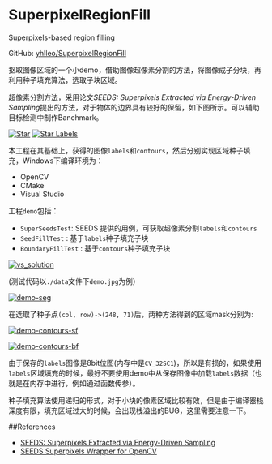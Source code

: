 # SuperpixelRegionFill
Superpixels-based region filling

GitHub: [yhlleo/SuperpixelRegionFill](https://github.com/yhlleo/SuperpixelRegionFill)

抠取图像区域的一个小demo，借助图像超像素分割的方法，将图像成子分块，再利用种子填充算法，选取子块区域。

超像素分割方法，采用论文*SEEDS: Superpixels Extracted via Energy-Driven Sampling*提出的方法，对于物体的边界具有较好的保留，如下图所示。可以辅助目标检测中制作Banchmark。

[![Star](http://atilimcetin.com/SEEDS/star_small.png)](http://atilimcetin.com/SEEDS/star.png)
[![Star Labels](http://atilimcetin.com/SEEDS/star_labels_small.png)](http://atilimcetin.com/SEEDS/star_labels.png)


本工程在其基础上，获得的图像`labels`和`contours`，然后分别实现区域种子填充，Windows下编译环境为：

 - OpenCV
 - CMake
 - Visual Studio

工程`demo`包括：

 - `SuperSeedsTest`: SEEDS 提供的用例，可获取超像素分割`labels`和`contours`
 - `SeedFillTest` : 基于`labels`种子填充子块
 - `BoundaryFillTest` : 基于`contours`种子填充子块

[![vs_solution](http://i.imgur.com/4T6sLV3.png)](http://i.imgur.com/4T6sLV3.png)

(测试代码以`./data`文件下`demo.jpg`为例）

[![demo-seg](http://i.imgur.com/XPTfOsD.png)](http://i.imgur.com/XPTfOsD.png)

在选取了种子点`(col, row)->(248, 71)`后，两种方法得到的区域mask分别为:

[![demo-contours-sf](http://i.imgur.com/FnIgHp8.png)](http://i.imgur.com/FnIgHp8.png)

[![demo-contours-bf](http://i.imgur.com/qcNIHY9.png)](http://i.imgur.com/qcNIHY9.png)

由于保存的`labels`图像是8bit位图(内存中是`CV_32SC1`)，所以是有损的，如果使用`labels`区域填充的时候，最好不要使用demo中从保存图像中加载`labels`数据（也就是在内存中进行，例如通过函数传参）。

种子填充算法使用递归的形式，对于小块的像素区域比较有效，但是由于编译器栈深度有限，填充区域过大的时候，会出现栈溢出的BUG，这里需要注意一下。


##References

 - [SEEDS: Superpixels Extracted via Energy-Driven Sampling](http://www.mvdblive.org/seeds/)
 - [SEEDS Superpixels Wrapper for OpenCV](https://github.com/yhlleo/SEEDS-superpixels)
